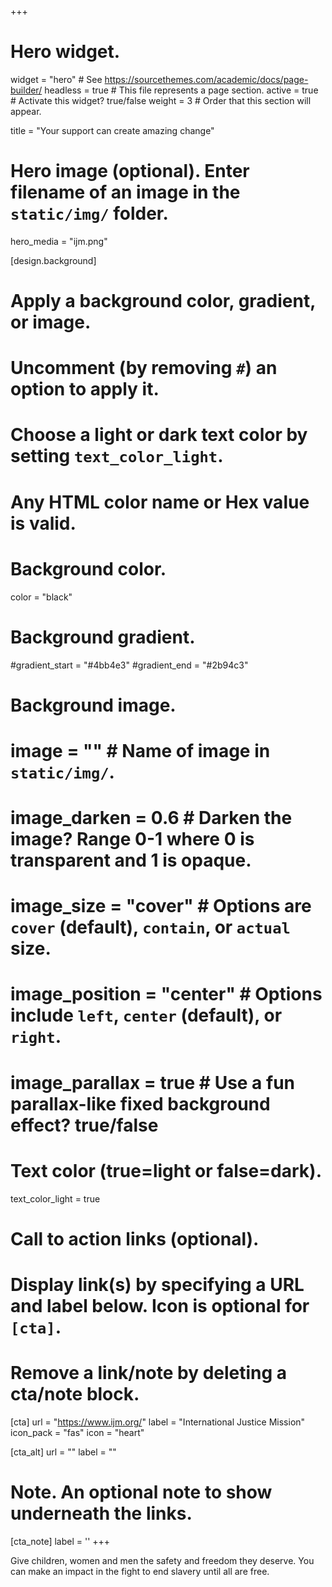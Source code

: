 +++
# Hero widget.
widget = "hero"  # See https://sourcethemes.com/academic/docs/page-builder/
headless = true  # This file represents a page section.
active = true # Activate this widget? true/false
weight = 3  # Order that this section will appear.

title = "Your support can create amazing change"

# Hero image (optional). Enter filename of an image in the `static/img/` folder.
hero_media = "ijm.png"

[design.background]
  # Apply a background color, gradient, or image.
  #   Uncomment (by removing `#`) an option to apply it.
  #   Choose a light or dark text color by setting `text_color_light`.
  #   Any HTML color name or Hex value is valid.

  # Background color.
  color = "black"
  
  # Background gradient.
  #gradient_start = "#4bb4e3"
  #gradient_end = "#2b94c3"
  
  # Background image.
  # image = ""  # Name of image in `static/img/`.
  # image_darken = 0.6  # Darken the image? Range 0-1 where 0 is transparent and 1 is opaque.
  # image_size = "cover"  #  Options are `cover` (default), `contain`, or `actual` size.
  # image_position = "center"  # Options include `left`, `center` (default), or `right`.
  # image_parallax = true  # Use a fun parallax-like fixed background effect? true/false
  
  # Text color (true=light or false=dark).
  text_color_light = true 

# Call to action links (optional).
#   Display link(s) by specifying a URL and label below. Icon is optional for `[cta]`.
#   Remove a link/note by deleting a cta/note block.
[cta]
  url = "https://www.ijm.org/"
  label = "International Justice Mission"
  icon_pack = "fas"
  icon = "heart"
  
[cta_alt]
  url = ""
  label = ""

# Note. An optional note to show underneath the links.
[cta_note]
  label = ''
+++

Give children, women and men the safety and freedom they deserve. You can make an impact in the fight to end slavery until all are free.

